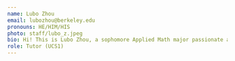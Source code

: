 ```yaml
---
name: Lubo Zhou
email: lubozhou@berkeley.edu
pronouns: HE/HIM/HIS
photo: staff/lubo_z.jpeg
bio: Hi! This is Lubo Zhou, a sophomore Applied Math major passionate about data science and enjoys exploring the intersection of technology and problem-solving.
role: Tutor (UCS1)
---
```


